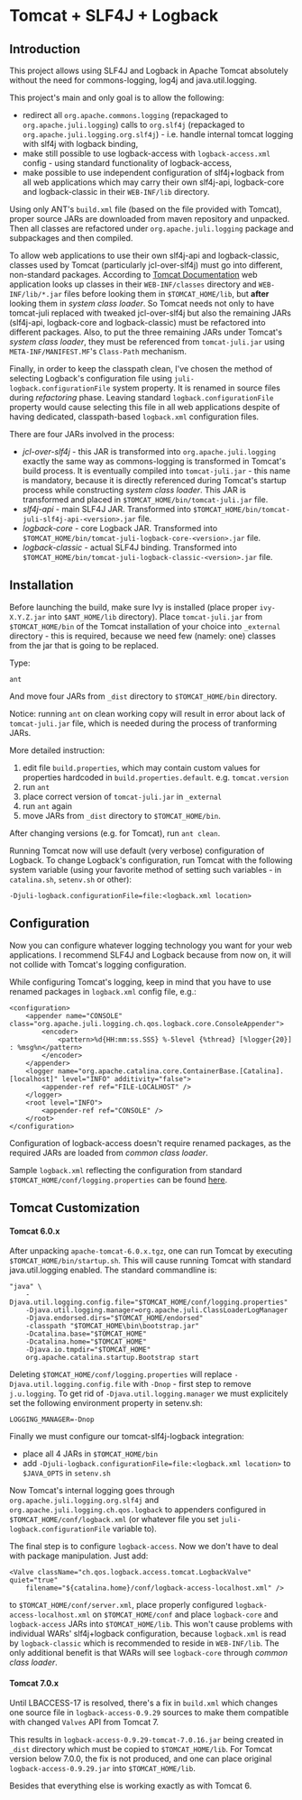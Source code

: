 # Tomcat + SLF4J + Logback #

## Introduction ##

This project allows using SLF4J and Logback in Apache Tomcat absolutely without
the need for commons-logging, log4j and java.util.logging.

This project's main and only goal is to allow the following:

* redirect all `org.apache.commons.logging` (repackaged to
  `org.apache.juli.logging`) calls to `org.slf4j` (repackaged to
  `org.apache.juli.logging.org.slf4j`) - i.e. handle internal tomcat logging
  with slf4j with logback binding,
* make still possible to use logback-access with `logback-access.xml` config -
  using standard functionality of logback-access,
* make possible to use independent configuration of slf4j+logback from all web
  applications which may carry their own slf4j-api, logback-core and
  logback-classic in their `WEB-INF/lib` directory.

Using only ANT's `build.xml` file (based on the file provided with Tomcat),
proper source JARs are downloaded from maven repository and unpacked. Then all
classes are refactored under `org.apache.juli.logging` package and subpackages
and then compiled.

To allow web applications to use their own slf4j-api and logback-classic,
classes used by Tomcat (particularly jcl-over-slf4j) must go into different,
non-standard packages. According to [Tomcat
Documentation](http://tomcat.apache.org/tomcat-7.0-doc/class-loader-howto.html#Class_Loader_Definitions)
web application looks up classes in their `WEB-INF/classes` directory and
`WEB-INF/lib/*.jar` files before looking them in `$TOMCAT_HOME/lib`, but
**after** looking them in _system class loader_. So Tomcat needs not only to
have tomcat-juli replaced with tweaked jcl-over-slf4j but also the remaining
JARs (slf4j-api, logback-core and logback-classic) must be refactored into
different packages. Also, to put the three remaining JARs under Tomcat's _system
class loader_, they must be referenced from `tomcat-juli.jar` using
`META-INF/MANIFEST.MF`'s `Class-Path` mechanism.

Finally, in order to keep the classpath clean, I've chosen the method of
selecting Logback's configuration file using `juli-logback.configurationFile`
system property. It is renamed in source files during _refactoring_ phase.
Leaving standard `logback.configurationFile` property would cause selecting this
file in all web applications despite of having dedicated, classpath-based
`logback.xml` configuration files.

There are four JARs involved in the process:

* *jcl-over-slf4j* - this JAR is transformed into `org.apache.juli.logging`
  exactly the same way as commons-logging is transformed in Tomcat's build
  process. It is eventually compiled into `tomcat-juli.jar` - this name is
  mandatory, because it is directly referenced during Tomcat's startup process
  while constructing _system class loader_. This JAR is transformed and placed
  in `$TOMCAT_HOME/bin/tomcat-juli.jar` file.
* *slf4j-api* - main SLF4J JAR. Transformed into
  `$TOMCAT_HOME/bin/tomcat-juli-slf4j-api-<version>.jar` file.
* *logback-core* - core Logback JAR. Transformed into
  `$TOMCAT_HOME/bin/tomcat-juli-logback-core-<version>.jar` file.
* *logback-classic* - actual SLF4J binding. Transformed into
  `$TOMCAT_HOME/bin/tomcat-juli-logback-classic-<version>.jar` file.


## Installation ##

Before launching the build, make sure Ivy is installed (place proper
`ivy-X.Y.Z.jar` into `$ANT_HOME/lib` directory). Place `tomcat-juli.jar` from
`$TOMCAT_HOME/bin` of the Tomcat installation of your choice into `_external`
directory - this is required, because we need few (namely: one) classes from the
jar that is going to be replaced.

Type:

	ant

And move four JARs from `_dist` directory to `$TOMCAT_HOME/bin` directory.

Notice: running `ant` on clean working copy will result in error about lack of
`tomcat-juli.jar` file, which is needed during the process of tranforming JARs.

More detailed instruction:

1. edit file `build.properties`, which may contain custom values for properties
	hardcoded in `build.properties.default`. e.g. `tomcat.version`
2. run `ant`
3. place correct version of `tomcat-juli.jar` in `_external`
4. run `ant` again
5. move JARs from `_dist` directory to `$TOMCAT_HOME/bin`.

After changing versions (e.g. for Tomcat), run `ant clean`.

Running Tomcat now will use default (very verbose) configuration of Logback. To
change Logback's configuration, run Tomcat with the following system variable
(using your favorite method of setting such variables - in `catalina.sh`,
`setenv.sh` or other):

	-Djuli-logback.configurationFile=file:<logback.xml location>


## Configuration ##

Now you can configure whatever logging technology you want for your web
applications. I recommend SLF4J and Logback because from now on, it will not
collide with Tomcat's logging configuration.

While configuring Tomcat's logging, keep in mind that you have to use renamed
packages in `logback.xml` config file, e.g.:

	<configuration>
		<appender name="CONSOLE" class="org.apache.juli.logging.ch.qos.logback.core.ConsoleAppender">
			<encoder>
				<pattern>%d{HH:mm:ss.SSS} %-5level {%thread} [%logger{20}] : %msg%n</pattern>
			</encoder>
		</appender>
		<logger name="org.apache.catalina.core.ContainerBase.[Catalina].[localhost]" level="INFO" additivity="false">
			<appender-ref ref="FILE-LOCALHOST" />
		</logger>
		<root level="INFO">
			<appender-ref ref="CONSOLE" />
		</root>
	</configuration>

Configuration of logback-access doesn't require renamed packages, as the
required JARs are loaded from _common class loader_.

Sample `logback.xml` reflecting the configuration from standard
`$TOMCAT_HOME/conf/logging.properties` can be found
[here](https://github.com/grgrzybek/tomcat-slf4j-logback/blob/master/sample/tomcat-logback.xml).


## Tomcat Customization ##

#### Tomcat 6.0.x ####

After unpacking `apache-tomcat-6.0.x.tgz`, one can run Tomcat by executing
`$TOMCAT_HOME/bin/startup.sh`. This will cause running Tomcat with standard
java.util.logging enabled. The standard commandline is:

	"java" \
		-Djava.util.logging.config.file="$TOMCAT_HOME/conf/logging.properties"
		-Djava.util.logging.manager=org.apache.juli.ClassLoaderLogManager
		-Djava.endorsed.dirs="$TOMCAT_HOME/endorsed"
		-classpath "$TOMCAT_HOME\bin\bootstrap.jar"
		-Dcatalina.base="$TOMCAT_HOME"
		-Dcatalina.home="$TOMCAT_HOME"
		-Djava.io.tmpdir="$TOMCAT_HOME"
		org.apache.catalina.startup.Bootstrap start

Deleting `$TOMCAT_HOME/conf/logging.properties` will replace
`-Djava.util.logging.config.file` with `-Dnop` - first step to remove
`j.u.logging`. To get rid of `-Djava.util.logging.manager` we must explicitely set
the following environment property in setenv.sh:

	LOGGING_MANAGER=-Dnop

Finally we must configure our tomcat-slf4j-logback integration:

* place all 4 JARs in `$TOMCAT_HOME/bin`
* add `-Djuli-logback.configurationFile=file:<logback.xml location>` to
  `$JAVA_OPTS` in `setenv.sh`

Now Tomcat's internal logging goes through `org.apache.juli.logging.org.slf4j`
and `org.apache.juli.logging.ch.qos.logback` to appenders configured in
`$TOMCAT_HOME/conf/logback.xml` (or whatever file you set
`juli-logback.configurationFile` variable to).

The final step is to configure `logback-access`. Now we don't have to deal with
package manipulation. Just add:

	<Valve className="ch.qos.logback.access.tomcat.LogbackValve" quiet="true"
		filename="${catalina.home}/conf/logback-access-localhost.xml" />

to `$TOMCAT_HOME/conf/server.xml`, place properly configured
`logback-access-localhost.xml` on `$TOMCAT_HOME/conf` and place `logback-core`
and `logback-access` JARs into `$TOMCAT_HOME/lib`. This won't cause problems
with individual WARs' slf4j+logback configuration, because `logback.xml` is read
by `logback-classic` which is recommended to reside in `WEB-INF/lib`. The only
additional benefit is that WARs will see `logback-core` through _common class
loader_.

#### Tomcat 7.0.x ####

Until LBACCESS-17 is resolved, there's a fix in `build.xml` which changes one
source file in `logback-access-0.9.29` sources to make them compatible with
changed `Valves` API from Tomcat 7.

This results in `logback-access-0.9.29-tomcat-7.0.16.jar` being created in
`_dist` directory which must be copied to `$TOMCAT_HOME/lib`. For Tomcat version
below 7.0.0, the fix is not produced, and one can place original
`logback-access-0.9.29.jar` into `$TOMCAT_HOME/lib`.

Besides that everything else is working exactly as with Tomcat 6.
